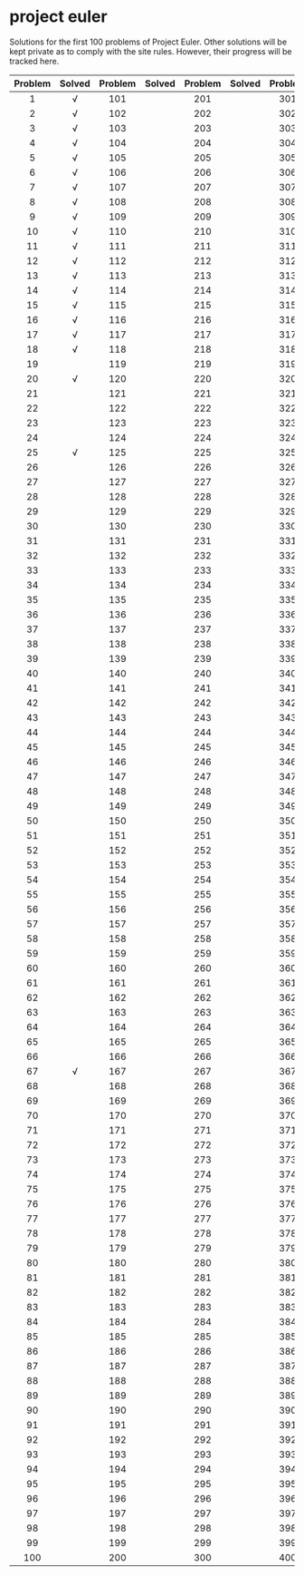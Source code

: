 # project euler

Solutions for the first 100 problems of Project Euler. Other solutions will be kept private as to comply with the site rules. However, their progress will be tracked here.

| Problem |  Solved | Problem |  Solved | Problem |  Solved | Problem |  Solved | Problem |  Solved | Problem |  Solved | Problem |  Solved | Problem |  Solved | Problem |  Solved |
| :-----: | :-----: | :-----: | :-----: | :-----: | :-----: | :-----: | :-----: | :-----: | :-----: | :-----: | :-----: | :-----: | :-----: | :-----: | :-----: | :-----: | :-----: |
|    1    |    √    |   101   |         |   201   |         |   301   |         |   401   |         |   501   |         |   601   |         |   701   |         |   801   |         |
|    2    |    √    |   102   |         |   202   |         |   302   |         |   402   |         |   502   |         |   602   |         |   702   |         |   802   |         |
|    3    |    √    |   103   |         |   203   |         |   303   |         |   403   |         |   503   |         |   603   |         |   703   |         |   803   |         |
|    4    |    √    |   104   |         |   204   |         |   304   |         |   404   |         |   504   |         |   604   |         |   704   |         |   804   |         |
|    5    |    √    |   105   |         |   205   |         |   305   |         |   405   |         |   505   |         |   605   |         |   705   |         |   805   |         |
|    6    |    √    |   106   |         |   206   |         |   306   |         |   406   |         |   506   |         |   606   |         |   706   |         |   806   |         |
|    7    |    √    |   107   |         |   207   |         |   307   |         |   407   |         |   507   |         |   607   |         |   707   |         |   807   |         |
|    8    |    √    |   108   |         |   208   |         |   308   |         |   408   |         |   508   |         |   608   |         |   708   |         |   808   |         |
|    9    |    √    |   109   |         |   209   |         |   309   |         |   409   |         |   509   |         |   609   |         |   709   |         |   809   |         |
|   10    |    √    |   110   |         |   210   |         |   310   |         |   410   |         |   510   |         |   610   |         |   710   |         |   810   |         |
|   11    |    √    |   111   |         |   211   |         |   311   |         |   411   |         |   511   |         |   611   |         |   711   |         |   811   |         |
|   12    |    √    |   112   |         |   212   |         |   312   |         |   412   |         |   512   |         |   612   |         |   712   |         |   812   |         |
|   13    |    √    |   113   |         |   213   |         |   313   |         |   413   |         |   513   |         |   613   |         |   713   |         |   813   |         |
|   14    |    √    |   114   |         |   214   |         |   314   |         |   414   |         |   514   |         |   614   |         |   714   |         |   814   |         |
|   15    |    √    |   115   |         |   215   |         |   315   |         |   415   |         |   515   |         |   615   |         |   715   |         |   815   |         |
|   16    |    √    |   116   |         |   216   |         |   316   |         |   416   |         |   516   |         |   616   |         |   716   |         |   816   |         |
|   17    |    √    |   117   |         |   217   |         |   317   |         |   417   |         |   517   |         |   617   |         |   717   |         |   817   |         |
|   18    |    √    |   118   |         |   218   |         |   318   |         |   418   |         |   518   |         |   618   |         |   718   |         |   818   |         |
|   19    |         |   119   |         |   219   |         |   319   |         |   419   |         |   519   |         |   619   |         |   719   |         |   819   |         |
|   20    |    √    |   120   |         |   220   |         |   320   |         |   420   |         |   520   |         |   620   |         |   720   |         |   820   |         |
|   21    |         |   121   |         |   221   |         |   321   |         |   421   |         |   521   |         |   621   |         |   721   |         |   821   |         |
|   22    |         |   122   |         |   222   |         |   322   |         |   422   |         |   522   |         |   622   |         |   722   |         |   822   |         |
|   23    |         |   123   |         |   223   |         |   323   |         |   423   |         |   523   |         |   623   |         |   723   |         |   823   |         |
|   24    |         |   124   |         |   224   |         |   324   |         |   424   |         |   524   |         |   624   |         |   724   |         |   824   |         |
|   25    |    √    |   125   |         |   225   |         |   325   |         |   425   |         |   525   |         |   625   |         |   725   |         |   825   |         |
|   26    |         |   126   |         |   226   |         |   326   |         |   426   |         |   526   |         |   626   |         |   726   |         |   826   |         |
|   27    |         |   127   |         |   227   |         |   327   |         |   427   |         |   527   |         |   627   |         |   727   |         |   827   |         |
|   28    |         |   128   |         |   228   |         |   328   |         |   428   |         |   528   |         |   628   |         |   728   |         |   828   |         |
|   29    |         |   129   |         |   229   |         |   329   |         |   429   |         |   529   |         |   629   |         |   729   |         |   829   |         |
|   30    |         |   130   |         |   230   |         |   330   |         |   430   |         |   530   |         |   630   |         |   730   |         |   830   |         |
|   31    |         |   131   |         |   231   |         |   331   |         |   431   |         |   531   |         |   631   |         |   731   |         |   831   |         |
|   32    |         |   132   |         |   232   |         |   332   |         |   432   |         |   532   |         |   632   |         |   732   |         |   832   |         |
|   33    |         |   133   |         |   233   |         |   333   |         |   433   |         |   533   |         |   633   |         |   733   |         |   833   |         |
|   34    |         |   134   |         |   234   |         |   334   |         |   434   |         |   534   |         |   634   |         |   734   |         |   834   |         |
|   35    |         |   135   |         |   235   |         |   335   |         |   435   |         |   535   |         |   635   |         |   735   |         |   835   |         |
|   36    |         |   136   |         |   236   |         |   336   |         |   436   |         |   536   |         |   636   |         |   736   |         |   836   |         |
|   37    |         |   137   |         |   237   |         |   337   |         |   437   |         |   537   |         |   637   |         |   737   |         |   837   |         |
|   38    |         |   138   |         |   238   |         |   338   |         |   438   |         |   538   |         |   638   |         |   738   |         |   838   |         |
|   39    |         |   139   |         |   239   |         |   339   |         |   439   |         |   539   |         |   639   |         |   739   |         |   839   |         |
|   40    |         |   140   |         |   240   |         |   340   |         |   440   |         |   540   |         |   640   |         |   740   |         |   840   |         |
|   41    |         |   141   |         |   241   |         |   341   |         |   441   |         |   541   |         |   641   |         |   741   |         |   841   |         |
|   42    |         |   142   |         |   242   |         |   342   |         |   442   |         |   542   |         |   642   |         |   742   |         |   842   |         |
|   43    |         |   143   |         |   243   |         |   343   |         |   443   |         |   543   |         |   643   |         |   743   |         |   843   |         |
|   44    |         |   144   |         |   244   |         |   344   |         |   444   |         |   544   |         |   644   |         |   744   |         |   844   |         |
|   45    |         |   145   |         |   245   |         |   345   |         |   445   |         |   545   |         |   645   |         |   745   |         |   845   |         |
|   46    |         |   146   |         |   246   |         |   346   |         |   446   |         |   546   |         |   646   |         |   746   |         |   846   |         |
|   47    |         |   147   |         |   247   |         |   347   |         |   447   |         |   547   |         |   647   |         |   747   |         |   847   |         |
|   48    |         |   148   |         |   248   |         |   348   |         |   448   |         |   548   |         |   648   |         |   748   |         |   848   |         |
|   49    |         |   149   |         |   249   |         |   349   |         |   449   |         |   549   |         |   649   |         |   749   |         |   849   |         |
|   50    |         |   150   |         |   250   |         |   350   |         |   450   |         |   550   |         |   650   |         |   750   |         |   850   |         |
|   51    |         |   151   |         |   251   |         |   351   |         |   451   |         |   551   |         |   651   |         |   751   |         |   851   |         |
|   52    |         |   152   |         |   252   |         |   352   |         |   452   |         |   552   |         |   652   |         |   752   |         |   852   |         |
|   53    |         |   153   |         |   253   |         |   353   |         |   453   |         |   553   |         |   653   |         |   753   |         |   853   |         |
|   54    |         |   154   |         |   254   |         |   354   |         |   454   |         |   554   |         |   654   |         |   754   |         |   854   |         |
|   55    |         |   155   |         |   255   |         |   355   |         |   455   |         |   555   |         |   655   |         |   755   |         |   855   |         |
|   56    |         |   156   |         |   256   |         |   356   |         |   456   |         |   556   |         |   656   |         |   756   |         |   856   |         |
|   57    |         |   157   |         |   257   |         |   357   |         |   457   |         |   557   |         |   657   |         |   757   |         |   857   |         |
|   58    |         |   158   |         |   258   |         |   358   |         |   458   |         |   558   |         |   658   |         |   758   |         |   858   |         |
|   59    |         |   159   |         |   259   |         |   359   |         |   459   |         |   559   |         |   659   |         |   759   |         |   859   |         |
|   60    |         |   160   |         |   260   |         |   360   |         |   460   |         |   560   |         |   660   |         |   760   |         |   860   |         |
|   61    |         |   161   |         |   261   |         |   361   |         |   461   |         |   561   |         |   661   |         |   761   |         |   861   |         |
|   62    |         |   162   |         |   262   |         |   362   |         |   462   |         |   562   |         |   662   |         |   762   |         |   862   |         |
|   63    |         |   163   |         |   263   |         |   363   |         |   463   |         |   563   |         |   663   |         |   763   |         |   863   |         |
|   64    |         |   164   |         |   264   |         |   364   |         |   464   |         |   564   |         |   664   |         |   764   |         |   864   |         |
|   65    |         |   165   |         |   265   |         |   365   |         |   465   |         |   565   |         |   665   |         |   765   |         |   865   |         |
|   66    |         |   166   |         |   266   |         |   366   |         |   466   |         |   566   |         |   666   |         |   766   |         |   866   |         |
|   67    |    √    |   167   |         |   267   |         |   367   |         |   467   |         |   567   |         |   667   |         |   767   |         |   867   |         |
|   68    |         |   168   |         |   268   |         |   368   |         |   468   |         |   568   |         |   668   |         |   768   |         |   868   |         |
|   69    |         |   169   |         |   269   |         |   369   |         |   469   |         |   569   |         |   669   |         |   769   |         |   869   |         |
|   70    |         |   170   |         |   270   |         |   370   |         |   470   |         |   570   |         |   670   |         |   770   |         |   870   |         |
|   71    |         |   171   |         |   271   |         |   371   |         |   471   |         |   571   |         |   671   |         |   771   |         |   871   |         |
|   72    |         |   172   |         |   272   |         |   372   |         |   472   |         |   572   |         |   672   |         |   772   |         |   872   |         |
|   73    |         |   173   |         |   273   |         |   373   |         |   473   |         |   573   |         |   673   |         |   773   |         |   873   |         |
|   74    |         |   174   |         |   274   |         |   374   |         |   474   |         |   574   |         |   674   |         |   774   |         |   874   |         |
|   75    |         |   175   |         |   275   |         |   375   |         |   475   |         |   575   |         |   675   |         |   775   |         |   875   |         |
|   76    |         |   176   |         |   276   |         |   376   |         |   476   |         |   576   |         |   676   |         |   776   |         |   876   |         |
|   77    |         |   177   |         |   277   |         |   377   |         |   477   |         |   577   |         |   677   |         |   777   |         |   877   |         |
|   78    |         |   178   |         |   278   |         |   378   |         |   478   |         |   578   |         |   678   |         |   778   |         |   878   |         |
|   79    |         |   179   |         |   279   |         |   379   |         |   479   |         |   579   |         |   679   |         |   779   |         |   879   |         |
|   80    |         |   180   |         |   280   |         |   380   |         |   480   |         |   580   |         |   680   |         |   780   |         |   880   |         |
|   81    |         |   181   |         |   281   |         |   381   |         |   481   |         |   581   |         |   681   |         |   781   |         |   881   |         |
|   82    |         |   182   |         |   282   |         |   382   |         |   482   |         |   582   |         |   682   |         |   782   |         |   882   |         |
|   83    |         |   183   |         |   283   |         |   383   |         |   483   |         |   583   |         |   683   |         |   783   |         |   883   |         |
|   84    |         |   184   |         |   284   |         |   384   |         |   484   |         |   584   |         |   684   |         |   784   |         |   884   |         |
|   85    |         |   185   |         |   285   |         |   385   |         |   485   |         |   585   |         |   685   |         |   785   |         |   885   |         |
|   86    |         |   186   |         |   286   |         |   386   |         |   486   |         |   586   |         |   686   |         |   786   |         |   886   |         |
|   87    |         |   187   |         |   287   |         |   387   |         |   487   |         |   587   |         |   687   |         |   787   |         |   887   |         |
|   88    |         |   188   |         |   288   |         |   388   |         |   488   |         |   588   |         |   688   |         |   788   |         |   888   |         |
|   89    |         |   189   |         |   289   |         |   389   |         |   489   |         |   589   |         |   689   |         |   789   |         |   889   |         |
|   90    |         |   190   |         |   290   |         |   390   |         |   490   |         |   590   |         |   690   |         |   790   |         |   890   |         |
|   91    |         |   191   |         |   291   |         |   391   |         |   491   |         |   591   |         |   691   |         |   791   |         |   891   |         |
|   92    |         |   192   |         |   292   |         |   392   |         |   492   |         |   592   |         |   692   |         |   792   |         |   892   |         |
|   93    |         |   193   |         |   293   |         |   393   |         |   493   |         |   593   |         |   693   |         |   793   |         |   893   |         |
|   94    |         |   194   |         |   294   |         |   394   |         |   494   |         |   594   |         |   694   |         |   794   |         |   894   |         |
|   95    |         |   195   |         |   295   |         |   395   |         |   495   |         |   595   |         |   695   |         |   795   |         |   895   |         |
|   96    |         |   196   |         |   296   |         |   396   |         |   496   |         |   596   |         |   696   |         |   796   |         |   896   |         |
|   97    |         |   197   |         |   297   |         |   397   |         |   497   |         |   597   |         |   697   |         |   797   |         |   897   |         |
|   98    |         |   198   |         |   298   |         |   398   |         |   498   |         |   598   |         |   698   |         |   798   |         |   898   |         |
|   99    |         |   199   |         |   299   |         |   399   |         |   499   |         |   599   |         |   699   |         |   799   |         |   899   |         |
|   100   |         |   200   |         |   300   |         |   400   |         |   500   |         |   600   |         |   700   |         |   800   |         |   900   |         |
